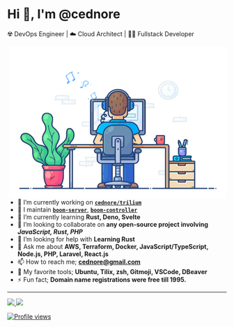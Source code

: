 # Hi 👋, I'm @cednore

☢️ DevOps Engineer | ☁️ Cloud Architect | 🧑‍🏭 Fullstack Developer

<img align="right" src="https://github.com/cednore/cednore/blob/master/assets/developer.gif" alt="Programmer" width="500" height="350"/>

- 🔭 I’m currently working on **[`cednore/trilium`](https://github.com/cednore/trilium)**
- 🚂 I maintain **[`boom-server`](https://github.com/cednore/boom-server)**,
  **[`boom-controller`](https://github.com/cednore/boom-controller)**
- 🌱 I’m currently learning **Rust, Deno, Svelte**
- 👯 I’m looking to collaborate on **any open-source project involving** **_JavaScript, Rust, PHP_**
- 🤝 I’m looking for help with **Learning Rust**
- 💬 Ask me about **AWS, Terraform, Docker, JavaScript/TypeScript, Node.js, PHP, Laravel, React.js**
- 📫 How to reach me; **cednore@gmail.com**
- 🧰 My favorite tools; **Ubuntu, Tilix, zsh, Gitmoji, VSCode, DBeaver**
- ⚡ Fun fact; **Domain name registrations were free till 1995.**

---

<div>
  <a href="https://github.com/cednore">
  <img height="180em" src="https://github-readme-stats.vercel.app/api?username=cednore&show_icons=true&include_all_commits=true&count_private=true"/>
  <img height="180em" src="https://github-readme-stats.vercel.app/api/top-langs/?username=cednore&layout=compact&langs_count=6"/>
</div>

![Profile views](https://gpvc.arturio.dev/cednore)
